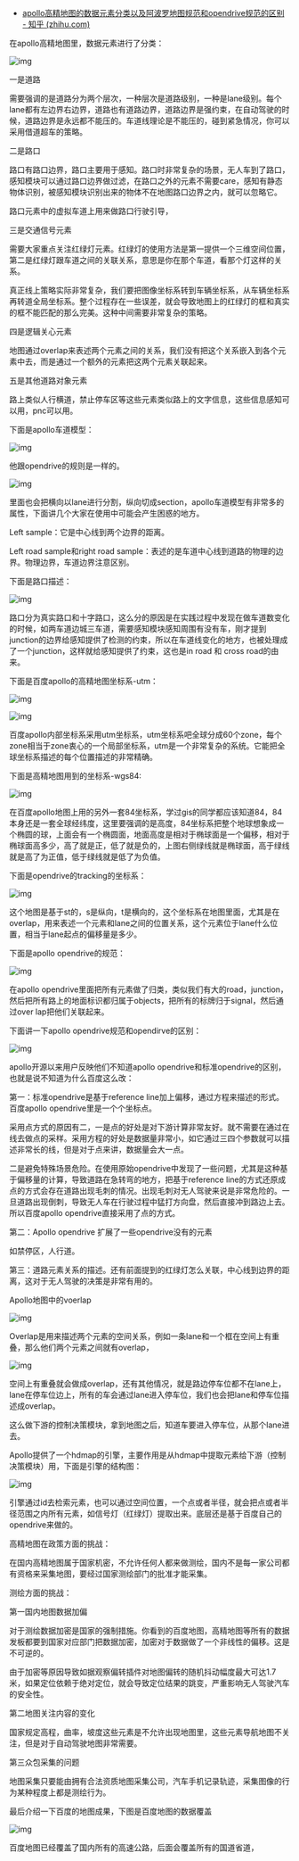 - [apollo高精地图的数据元素分类以及阿波罗地图规范和opendrive规范的区别 - 知乎 (zhihu.com)](https://zhuanlan.zhihu.com/p/60734196)

在apollo高精地图里，数据元素进行了分类：

![img](https://pic2.zhimg.com/80/v2-bc3c86fddf8f66c2286711c6651fd8b9_720w.jpg)

一是道路

需要强调的是道路分为两个层次，一种层次是道路级别，一种是lane级别。每个lane都有左边界右边界，道路也有道路边界，道路边界是强约束，在自动驾驶的时候，道路边界是永远都不能压的。车道线理论是不能压的，碰到紧急情况，你可以采用借道超车的策略。

二是路口

路口有路口边界，路口主要用于感知。路口时非常复杂的场景，无人车到了路口，感知模块可以通过路口边界做过滤，在路口之外的元素不需要care，感知有静态物体识别，被感知模块识别出来的物体不在地图路口边界之内，就可以忽略它。

路口元素中的虚拟车道上用来做路口行驶引导，

三是交通信号元素

需要大家重点关注红绿灯元素。红绿灯的使用方法是第一提供一个三维空间位置，第二是红绿灯跟车道之间的关联关系，意思是你在那个车道，看那个灯这样的关系。

真正线上策略实际非常复杂，我们要把图像坐标系转到车辆坐标系，从车辆坐标系再转道全局坐标系。整个过程存在一些误差，就会导致地图上的红绿灯的框和真实的框不能匹配的那么完美。这种中间需要非常复杂的策略。

四是逻辑关心元素

地图通过overlap来表述两个元素之间的关系，我们没有把这个关系嵌入到各个元素中去，而是通过一个额外的元素把这两个元素关联起来。

五是其他道路对象元素

路上类似人行横道，禁止停车区等这些元素类似路上的文字信息，这些信息感知可以用，pnc可以用。

下面是apollo车道模型：

![img](https://pic2.zhimg.com/80/v2-ab2364818adeef1d1fb2ccd8f8f6bbd1_720w.jpg)

他跟opendrive的规则是一样的。

![img](https://pic2.zhimg.com/80/v2-017513b746c3f267218fb103cb08bc9d_720w.jpg)

里面也会把横向以lane进行分割，纵向切成section，apollo车道模型有非常多的属性，下面讲几个大家在使用中可能会产生困惑的地方。

Left sample：它是中心线到两个边界的距离。

Left road sample和right road sample：表述的是车道中心线到道路的物理的边界。物理边界，车道边界注意区别。

下面是路口描述：

![img](https://pic4.zhimg.com/80/v2-f94584e699f6a63c8062ae32b6cb22bf_720w.jpg)

路口分为真实路口和十字路口，这么分的原因是在实践过程中发现在做车道数变化的时候，如两车道边城三车道，需要感知模块感知周围有没有车，刚才提到junction的边界给感知提供了检测的约束，所以在车道线变化的地方，也被处理成了一个junction，这样就给感知提供了约束，这也是in road 和 cross road的由来。

下面是百度apollo的高精地图坐标系-utm：

![img](https://pic4.zhimg.com/80/v2-e3dd7998295a48a7a6c0d657f150ff17_720w.jpg)

![img](https://pic4.zhimg.com/80/v2-a625aabe9143e077871b93f547afb4db_720w.jpg)

百度apollo内部坐标系采用utm坐标系，utm坐标系吧全球分成60个zone，每个zone相当于zone衷心的一个局部坐标系，utm是一个非常复杂的系统。它能把全球坐标系描述的每个位置描述的非常精确。

下面是高精地图用到的坐标系-wgs84:

![img](https://pic3.zhimg.com/80/v2-e20e22f224f13c67a56ccda04a1dfcd6_720w.jpg)

在百度apollo地图上用的另外一套84坐标系，学过gis的同学都应该知道84，84本身还是一套全球经纬度，这里要强调的是高度，84坐标系把整个地球想象成一个椭圆的球，上面会有一个椭圆面，地面高度是相对于椭球面是一个偏移，相对于椭球面高多少，高了就是正，低了就是负的，上图右侧绿线就是椭球面，高于绿线就是高了为正值，低于绿线就是低了为负值。

下面是opendrive的tracking的坐标系：

![img](https://pic3.zhimg.com/80/v2-92c4af46b4f2537be2650d65cba9fda2_720w.jpg)

这个地图是基于st的，s是纵向，t是横向的，这个坐标系在地图里面，尤其是在overlap，用来表述一个元素和lane之间的位置关系，这个元素位于lane什么位置，相当于lane起点的偏移量是多少。

下面是apollo opendrive的规范：

![img](https://pic1.zhimg.com/80/v2-199fbea1f3b9fa79f96e9b931552d1fc_720w.jpg)

在apollo opendrive里面把所有元素做了归类，类似我们有大的road，junction，然后把所有路上的地面标识都归属于objects，把所有的标牌归于signal，然后通过over lap把他们关联起来。

下面讲一下apollo opendrive规范和opendirve的区别：

![img](https://pic2.zhimg.com/80/v2-eaf8b6238433bfab4cf36aabd0b52379_720w.jpg)

apollo开源以来用户反映他们不知道apollo opendrive和标准opendrive的区别，也就是说不知道为什么百度这么改：

第一：标准opendrive是基于reference line加上偏移，通过方程来描述的形式。百度apollo opendrive里是一个个坐标点。

采用点方式的原因有二，一是点的好处是对下游计算非常友好。就不需要在通过在线去做点的采样。采用方程的好处是数据量非常小，如它通过三四个参数就可以描述非常长的线，但是对于点来讲，数据量会大一点。

二是避免特殊场景危险。在使用原始opendrive中发现了一些问题，尤其是这种基于偏移量的计算，导致道路在急转弯的地方，把基于reference line的方式还原成点的方式会存在道路出现毛刺的情况。出现毛刺对无人驾驶来说是非常危险的。一旦道路出现倒刺，导致无人车在行驶过程中猛打方向盘，然后直接冲到路边上去。所以百度apollo opendrive直接采用了点的方式。

第二：Apollo opendrive 扩展了一些opendrive没有的元素

如禁停区，人行道。

第三：道路元素关系的描述。还有前面提到的红绿灯怎么关联，中心线到边界的距离，这对于无人驾驶的决策是非常有用的。

Apollo地图中的voerlap

![img](https://pic3.zhimg.com/80/v2-46c770d857e809f2c2079b6a5bb67946_720w.jpg)

Overlap是用来描述两个元素的空间关系，例如一条lane和一个框在空间上有重叠，那么他们两个元素之间就有overlap，

![img](https://pic3.zhimg.com/80/v2-d6a571dcec8302b98c6c9e36b7855476_720w.jpg)

空间上有重叠就会做成overlap，还有其他情况，就是路边停车位都不在lane上，lane在停车位边上，所有的车会通过lane进入停车位，我们也会把lane和停车位描述成overlap。

这么做下游的控制决策模块，拿到地图之后，知道车要进入停车位，从那个lane进去。

Apollo提供了一个hdmap的引擎，主要作用是从hdmap中提取元素给下游（控制决策模块）用，下面是引擎的结构图：

![img](https://pic1.zhimg.com/80/v2-41ac4950fc74c8f632752a51033aafdc_720w.jpg)

引擎通过id去检索元素，也可以通过空间位置，一个点或者半径，就会把点或者半径范围之内所有元素，如信号灯（红绿灯）提取出来。底层还是基于百度自己的opendrive来做的。

高精地图在政策方面的挑战：

在国内高精地图属于国家机密，不允许任何人都来做测绘，国内不是每一家公司都有资格来采集地图，要经过国家测绘部门的批准才能采集。

测绘方面的挑战：

第一国内地图数据加偏

对于测绘数据加密是国家的强制措施。你看到的百度地图，高精地图等所有的数据发板都要到国家对应部门把数据加密，加密对于数据做了一个非线性的偏移。这是不可逆的。

由于加密等原因导致如据观察偏转插件对地图偏转的随机抖动幅度最大可达1.7米，如果定位依赖于绝对定位，就会导致定位结果的跳变，严重影响无人驾驶汽车的安全性。

第二地图关注内容的变化

国家规定高程，曲率，坡度这些元素是不允许出现地图里，这些元素导航地图不关注，但是对于自动驾驶地图非常需要。

第三众包采集的问题

地图采集只要能由拥有合法资质地图采集公司，汽车手机记录轨迹，采集图像的行为某种程度上都是测绘行为。

最后介绍一下百度的地图成果，下图是百度地图的数据覆盖

![img](https://pic2.zhimg.com/80/v2-0b19720c26f125fe32bbead6aba1cdb5_720w.jpg)

百度地图已经覆盖了国内所有的高速公路，后面会覆盖所有的国道省道，